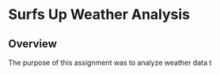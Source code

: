 # Surfs Up Weather Analysis
## Overview
The purpose of this assignment was to analyze weather data t

